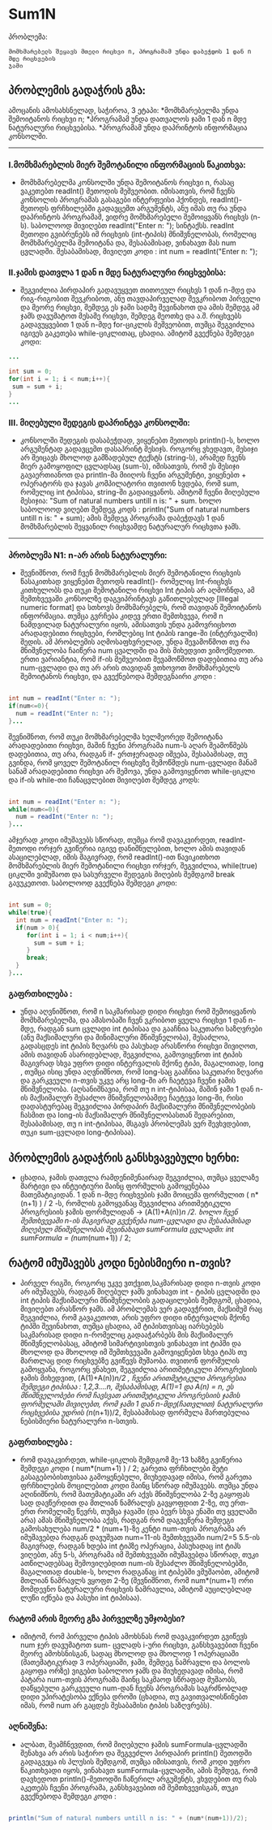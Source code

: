 # Sum1N

პრობლემა:
```
მომხმარებელს შეყავს მთელი რიცხვი n, პროგრამამ უნდა დაბეჭდოს 1 დან n მდე რიცხვების
ჯამი

```



## პრობლემის გადაჭრის გზა:
ამოცანის ამოსახსნელად, საჭიროა, 3 ეტაპი:
 *მომხმარებელმა უნდა შემოიტანოს რიცხვი n;
 *პროგრამამ უნდა დათვალოს ჯამი 1 დან n მდე ნატურალური რიცხვებისა.
 *პროგრამამ უნდა დაპრინტოს ინფორმაცია კონსოლში.

---

### I.მომხმარებლის მიერ შემოტანილი ინფორმაციის წაკითხვა:
 * მომხმარებელმა კონსოლში უნდა შემოიტანოს რიცხვი n, რასაც ვაკეთებთ readInt() მეთოდის მეშვეობით. იმისათვის, რომ ჩვენს კონსოლის პროგრამას გასაგები ინტერფეისი ჰქონდეს, readInt()-მეთოდს ფრჩხილებში გადავცემთ არგუმენტს, ანუ იმას თუ რა უნდა დაპრინტოს პროგრამამ, ვიდრე მომხმარებელი შემოიყვანს რიცხვს (n-ს). საბოლოოდ მივიღებთ readInt("Enter n: "); სინტაქსს. readInt მეთოდი გვიბრუნებს იმ რიცხვის (int-ტიპის) მნიშვნელობას, რომელიც მომხმარებელმა შემოიტანა და, შესაბამისად, ვინახავთ მას num ცვლადში. შესაბამისად, მივიღეთ კოდი : int num = readInt("Enter n: ");

### II.ჯამის დათვლა 1 დან n მდე ნატურალური რიცხვებისა:

 * შეგვიძლია პირდაპირ გადავუყვეთ თითოეულ რიცხვს 1 დან n-მდე და რიგ-რიგობით შევკრიბოთ, ანუ თავდაპირველად შევკრიბოთ პირველი და მეორე რიცხვი, შემდეგ ეს ჯამი სადმე შევინახოთ და ამის შემდეგ ამ ჯამს დავუმატოთ მესამე რიცხვი, შემდეგ მეოთხე და ა.შ. რიცხვებს გადავუყვებით 1 დან n-მდე for-ციკლის მეშვეობით, თუმცა შეგვიძლია იგივეს გაკეთება while-ციკლითაც, ცხადია. ამიტომ გვექნება შემდეგი კოდი:
```java
...

int sum = 0;
for(int i = 1; i < num;i++){
 sum = sum + i;
}
...

```
 


### III. მიღებული შედეგის დაპრინტვა კონსოლში:
 * კონსოლში შედეგის დასაბეჭდად, ვიყენებთ მეთოდს println()-ს, ხოლო არგუმენტად გადავცემთ დასაპრინტ მესიჯს. როგორც ვხედავთ, მესიჯი არ შეიცავს მხოლოდ გამზადებულ ტექსტს (string-ს), არამედ ჩვენს მიერ გამოყოფილ ცვლადსაც (sum-ს), იმისათვის, რომ ეს მესიჯი გავაერთიანოთ და println-მა მიიღოს ჩვენი არგუმენტი, ვიყენებთ + ოპერატორს და ჯავას კომპილატორი თვითონ ხვდება, რომ sum, რომელიც int ტიპისაა, string-ში გადაიყვანოს. ამიტომ ჩვენი მიღებული მესიჯია: "Sum of natural numbers untill n is: " + sum. ხოლო საბოლოოდ ვიღებთ შემდეგ კოდს : println("Sum of natural numbers untill n is: " + sum); ამის შემდეგ პროგრამა დაბეჭდავს 1 დან მომხმარებლის შეყვანილ რიცხვამდე ნატურალურ რიცხვთა ჯამს.

---

### პრობლემა N1: n-არ არის ნატურალური:
 * შევნიშნოთ, რომ ჩვენ მომხმარებლის მიერ შემოტანილი რიცხვის წასაკითხად ვიყენებთ მეთოდს readInt()- რომელიც Int-რიცხვს კითხულობს და თუკი შემოტანილი რიცხვი Int ტიპის არ აღმოჩნდა, ამ შემთხვევაში კონსოლზე დაგვიპრინტავს გაწითლებულად [Illegal numeric format] და სთხოვს მომხმარებელს, რომ თავიდან შემოიტანოს ინფორმაცია. თუმცა გვრჩება კიდევ ერთი შემთხვევა, რომ n ნამდვილად ნატურალური იყოს, ამისათვის უნდა გამოვრიცხოთ არადადებითი რიცხვები, რომლებიც Int ტიპის range-ში (ინტერვალში) შედის. ამ პრობლემის აღმოსაფხვრელად, უნდა შევამოწმოთ თუ რა მნიშვნელობა ჩაიწერა num ცვალდში და მის მიხედვით ვიმოქმედოთ.
  ერთი ვარიანტია, რომ if-ის მეშვეობით შევამოწმოთ დადებითია თუ არა num-ცვლადი და თუ არ არის თავიდან ვთხოვოთ მომხმარებელს შემოიტანოს რიცხვი, და გვექნებოდა შემდეგნაირი კოდი : 
```java

int num = readInt("Enter n: ");
if(num<=0){
  num = readInt("Enter n: ");
}...

```
 შევნიშნოთ, რომ თუკი მომხმარებელმა ხელმეორედ შემოიტანა არადადებითი რიცხვი, მაშინ ჩვენი პროგრამა num-ს აღარ შეამოწმებს დადებითია, თუ არა, რადგან if- ერთჯერადად იშვება, შესაბამისად, თუ გვინდა, რომ ყოველ შემოტანილ რიცხვზე შემოწმდეს num-ცვლადი მანამ სანამ არადადებითი რიცხვი არ შემოვა, უნდა გამოვიყენოთ while-ციკლი და if-ის while-თი ჩანაცვლებით მივიღებთ შემდეგ კოდს:
```java

int num = readInt("Enter n: ");
while(num<=0){
  num = readInt("Enter n: ");
}...

```
 ამჯერად კოდი იმუშავებს სწორად, თუმცა რომ დავაკვირდეთ, readInt-მეთოდი ორჯერ გვიწერია იგივე დანიშნულებით, ხოლო ამის თავიდან ასაცილებლად, იმის მაგივრად, რომ readInt()-ით წავიკითხოთ მომხმარებლის მიერ შემოტანილი რიცხვი ორჯერ, შეგვიძლია, while(true) ციკლში ვიმუშაოთ და სასურველი შედეგის მიღების შემდგომ break გავუკეთოთ. საბოლოოდ გვექნება შემდეგი კოდი:
```java

int sum = 0;
while(true){
  int num = readInt("Enter n: ");
  if(num > 0){
     for(int i = 1; i < num;i++){
       sum = sum + i;
     }
     break;
  }
}...

```

### გაფრთხილება :
 * უნდა აღვნიშნოთ, რომ n საკმარისად დიდი რიცხვი რომ შემოიყვანოს მომხმარებელმა, და ამასობაში ჩვენ ვკრიბოთ ყველა რიცხვი 1 დან n-მდე, რადგან sum ცვლადი int ტიპისაა და გააჩნია საკუთარი საზღვრები (ანუ მაქსიმალური და მინიმალური მნიშვნელობა), შესაძლოა, გადასცდეს int ტიპის ზღვარს და პასუხად არასწორი რიცხვი მივიღოთ, ამის თავიდან ასარიდებლად, შეგვიძლია, გამოვიყენოთ int ტიპის მაგივრად სხვა უფრო დიდი ინტერვალის მქონე ტიპი, მაგალითად, long , თუმცა ისიც უნდა აღვნიშნოთ, რომ long-საც გააჩნია საკუთარი ზღვარი და გარკვეული n-თვის უკვე არც long-ში არ ჩაეტევა ჩვენი ჯამის მნიშვნელობა. (აღსანიშნავია, რომ თუ n int-ტიპისაა, მაშინ ჯამი 1 დან n-ის მაქსიმალურ შესაძლო მნიშვნელობამდე ჩაეტევა long-ში, რისი დადასტურებაც შეგვიძლია პირდაპირ მაქსიმალური მნიშვნელობების ჩასმით და long-ის მაქსიმალურ მნიშვნელობასთან შედარებით, შესაბამისად, თუ n int-ტიპისაა, მსგავს პრობლემას ვერ შევხვდებით, თუკი sum-ცვლადი long-ტიპისაა).

## პრობლემის გადაჭრის განსხვავებული ხერხი:
 * ცხადია, ჯამის დათვლა რამდენიმენაირად შეგვიძლია, თუმცა ყველაზე მარტივი და ინტუიტიური მაინც ფორმულის გამოყენებაა მათემატიკიდან. 1 დან n-მდე რიცხვების ჯამი მოიცემა ფორმულით ( n*(n+1) ) / 2 -ს, რომლის გამოყვანაც შეგვიძლია არითმეტიკული პროგრესიის ჯამის ფორმულიდან -> (A(1)+A(n))*n /2. ხოლო ჩვენ შემთხვევაში n-ის მაგივრად გვქენება num-ცვლადი და შესაბამისად მიღებულ მნიშვნელობას შევინახავთ sumFormula ცვლადში: int sumFormula = (num*(num+1)) / 2;

## რატომ იმუშავებს კოდი ნებისმიერი n-თვის?
 * პირველ რიგში, როგორც უკვე ვთქვით,საკმარისად დიდი n-თვის კოდი არ იმუშავებს, რადგან მიღებულ ჯამს ვინახავთ int - ტიპის ცვლადში და int ტიპის მაქსიმალური მნიშვნელობის გადაცილების შემდგომ, ცხადია, მივიღებთ არასწორ ჯამს. ამ პრობლემას ვერ გადავჭრით, მაქსიმუმ რაც შეგვიძლია, რომ გავაკეთოთ, არის უფრო დიდი ინტერვალის მქონე ტიპში შევინახოთ, თუმცა ცხადია, ამ ტიპისთვისაც იარსებებს საკმარისად დიდი n-რომელიც გადააჭარბებს მის მაქსიმალურ მნიშვნელობასაც, ამიტომ სიმარტივისთვის ვინახავთ int ტიპში და მხოლოდ და მხოლოდ იმ შემთხვევაში გამოვიყენებთ სხვა ტიპს თუ მართლაც დიდ რიცხვებზე გვიწევს მუშაობა. თვითონ ფორმულის გამოყვანა, როგორც ვნახეთ, შეგვიძლია არითმეტიკული პროგრესიის ჯამის მიხედვით, (A(1)+A(n))*n/2 , ჩვენი არითმეტიკული პროგრესია შემდეგი ტიპისაა : 1,2,3....n, შესაბამისად, A(1)=1 და A(n) = n, ეს მნიშნველობები რომ ჩავსვათ არითმეტიკული პროგრესიის ჯამის ფორმულაში მივიღებთ, რომ ჯამი 1 დან n-მდე(ჩათვლით) ნატურალური რიცხვებისა უდრის    (n*(n+1))/2, შესაბამისად ფორმულა მართებულია ნებისმიერი ნატურალური n-სთვის.

### გაფრთხილება : 
 * რომ დავაკვირდეთ, while-ციკლის შემდგომ მე-13 ხაზზე გვიწერია შემდეგი კოდი ( num*(num+1) ) / 2; გარეთა ფრჩხილები მეტი გასაგებობისთვისაა გამოყენებული, მიუხედავად იმისა, რომ გარეთა ფრჩხილების მოცილებით კოდი მაინც სწორად იმუშავებს. თუმცა უნდა აღინიშნოს, რომ მათემატიკაში არ აქვს მნიშვნელობა 2-ზე გაყოფას სად დავწერდით და მთლიან ნამრალვს გავყოფდით 2-ზე, თუ ერთ-ერთ რომელიმე წევრს, თუმცა ჯავაში (და ბევრ სხვა ენაში თუ ყველაში არა) ამას მნიშვნელობა აქვს, რადგან რომ დაგვეწერა შემდეგი გამოსახულება num/2 * (num+1)-ზე კენტი num-თვის პროგრამა არ იმუშავებდა რადგან დავუშვათ num=11-ის შემთხვევაში num/2=5 5.5-ის მაგივრად, რადგან ხდება int ტიპზე ოპერაცია, პასუხადაც int ტიპს ვიღებთ, ანუ 5-ს, პროგრამა იმ შემთხვევაში იმუშავებდა სწორად, თუკი ათწილადებსაც შემოვიღებდით num-ის შესაძლო მნიშვნელობებში, მაგალითად double-ს, ხოლო რადგანაც int ტიპებში ვმუშაობთ, ამიტომ მთლიან ნამრავლს ვყოფთ 2-ზე (შევნიშნოთ, რომ num*(num+1) ორი მომდევნო ნატურალური რიცხვის ნამრავლია, ამიტომ აუცილებლად ლუწი იქნება და პასუხი int ტიპისაა).

### რატომ არის მეორე გზა პირველზე უმჯობესი?
 * იმიტომ, რომ პირველი ტიპის ამოხსნას რომ დავაკვირდეთ გვიწევს num ჯერ დავუმატოთ sum- ცვლადს i-ური რიცხვი, განსხვავებით ჩვენი მეორე ამოხსნისგან, სადაც მხოლოდ და მხოლოდ 1 ოპერაციაში (მათემატიკურად 3 ოპერაციაში, ჯამი, შემდეგ ნამრავლი და ბოლოს გაყოფა ორზე) ვიგებთ საბოლოო ჯამს და მიუხედავად იმისა, რომ პატარა num-თვის პროგრამა მაინც საკმაოდ სწრაფად მუშაობს, დაწყებული გარკვეული num-დან ჩვენს პროგრამას საგრძნობლად დიდი უპირატესობა ექნება დროში (ცხადია, თუ გავითვალისწინებთ იმას, რომ num არ გაცდეს შესაბამისი ტიპის საზღვრებს).

### აღნიშვნა:
 * ალბათ, შეამჩნევდით, რომ მიღებული ჯამის sumFormula-ცვლადში შენახვა არ არის საჭირო და შეგვეძლო პირდაპირ println() მეთოდში გადაგვეცა ის პლუსის შემდგომ, თუმცა იმისათვის, რომ კოდი უფრო წაკითხვადი იყოს, ვინახავთ sumFormula-ცვლადში, ამის შემდეგ, რომ დავხედოთ println()-მეთოდში ჩაწერილ არგუმენტს, ვხვდებით თუ რას აკეთებს ჩვენი პროგრამა, განსხვავებით იმ შემთხვევისგან, თუკი გვექნებოდა შემდეგი კოდი :
```java

println("Sum of natural numbers untill n is: " + (num*(num+1))/2);

```